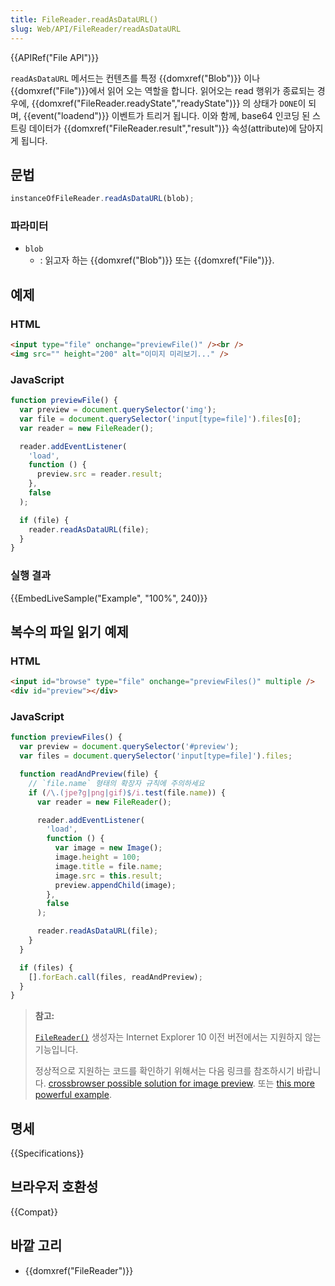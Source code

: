 ```yaml
---
title: FileReader.readAsDataURL()
slug: Web/API/FileReader/readAsDataURL
---
```

{{APIRef("File API")}}

`readAsDataURL` 메서드는 컨텐츠를 특정 {{domxref("Blob")}} 이나 {{domxref("File")}}에서 읽어 오는 역할을 합니다. 읽어오는 read 행위가 종료되는 경우에, {{domxref("FileReader.readyState","readyState")}} 의 상태가 `DONE`이 되며, {{event("loadend")}} 이벤트가 트리거 됩니다. 이와 함께, base64 인코딩 된 스트링 데이터가 {{domxref("FileReader.result","result")}} 속성(attribute)에 담아지게 됩니다.

## 문법

```js
instanceOfFileReader.readAsDataURL(blob);
```

### 파라미터

- `blob`
  - : 읽고자 하는 {{domxref("Blob")}} 또는 {{domxref("File")}}.

## 예제

### HTML

```html
<input type="file" onchange="previewFile()" /><br />
<img src="" height="200" alt="이미지 미리보기..." />
```

### JavaScript

```js
function previewFile() {
  var preview = document.querySelector('img');
  var file = document.querySelector('input[type=file]').files[0];
  var reader = new FileReader();

  reader.addEventListener(
    'load',
    function () {
      preview.src = reader.result;
    },
    false
  );

  if (file) {
    reader.readAsDataURL(file);
  }
}
```

### 실행 결과

{{EmbedLiveSample("Example", "100%", 240)}}

## 복수의 파일 읽기 예제

### HTML

```html
<input id="browse" type="file" onchange="previewFiles()" multiple />
<div id="preview"></div>
```

### JavaScript

```js
function previewFiles() {
  var preview = document.querySelector('#preview');
  var files = document.querySelector('input[type=file]').files;

  function readAndPreview(file) {
    // `file.name` 형태의 확장자 규칙에 주의하세요
    if (/\.(jpe?g|png|gif)$/i.test(file.name)) {
      var reader = new FileReader();

      reader.addEventListener(
        'load',
        function () {
          var image = new Image();
          image.height = 100;
          image.title = file.name;
          image.src = this.result;
          preview.appendChild(image);
        },
        false
      );

      reader.readAsDataURL(file);
    }
  }

  if (files) {
    [].forEach.call(files, readAndPreview);
  }
}
```

> **참고:**
>
> [`FileReader()`](/ko/docs/Web/API/FileReader) 생성자는 Internet Explorer 10 이전 버전에서는 지원하지 않는 기능입니다.
>
> 정상적으로 지원하는 코드를 확인하기 위해서는 다음 링크를 참조하시기 바랍니다. [crossbrowser possible solution for image preview](https://mdn.mozillademos.org/files/3699/crossbrowser_image_preview.html).
> 또는 [this more powerful example](https://mdn.mozillademos.org/files/3698/image_upload_preview.html).

## 명세

{{Specifications}}

## 브라우저 호환성

{{Compat}}

## 바깥 고리

- {{domxref("FileReader")}}
